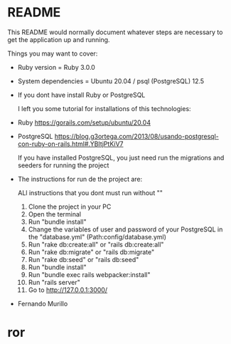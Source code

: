 # README

This README would normally document whatever steps are necessary to get the
application up and running.

Things you may want to cover:

* Ruby version = Ruby 3.0.0

* System dependencies = Ubuntu 20.04 / psql (PostgreSQL) 12.5

* If you dont have install Ruby or PostgreSQL
    
    I left you some tutorial for installations of this technologies:
      
 * Ruby
    https://gorails.com/setup/ubuntu/20.04
 
 * PostgreSQL
    https://blog.g3ortega.com/2013/08/usando-postgresql-con-ruby-on-rails.html#.YBItjPtKiV7

    If you have installed PostgreSQL, you just need run the migrations and seeders for running the project

* The instructions for run de the project are:
  
  ALl instructions that you dont must run without ""
  
    1) Clone the project in your PC
    2) Open the terminal
    3) Run "bundle install"
    4) Change the variables of user and password of your PostgreSQL in the "database.yml" (Path:config/database.yml)
    5) Run "rake db:create:all" or "rails db:create:all"
    6) Run "rake db:migrate" or "rails db:migrate"
    7) Run "rake db:seed" or "rails db:seed"
    8) Run "bundle install"
    7) Run "bundle exec rails webpacker:install"
    8) Run "rails server"
    9) Go to http://127.0.0.1:3000/
    
* Fernando Murillo
# ror
